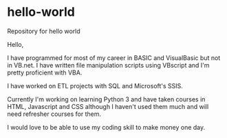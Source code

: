 # hello-world
Repository for hello world

Hello,

I have programmed for most of my career in BASIC and VisualBasic but not in VB.net. I have written file manipulation scripts using VBscript and I'm pretty proficient with VBA. 

I have worked on ETL projects with SQL and Microsoft's SSIS.

Currently I'm working on learning Python 3 and have taken courses in HTML, Javascript and CSS although I haven't used them much and will need refresher courses for them.

I would love to be able to use my coding skill to make money one day.
